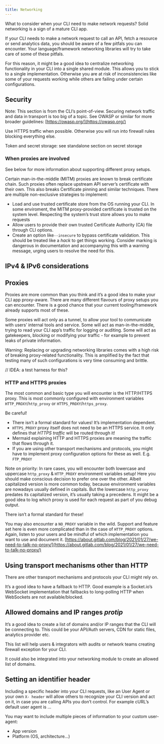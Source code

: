 ```yaml
---
title: Networking
---
```


What to consider when your CLI need to make network requests? Solid networking is a sign of a mature CLI app.

If your CLI needs to make a network request to call an API, fetch a resource or send analytics data, you should be aware of a few pitfals you can encounter. Your language/framework networking libraries will try to take care of some of these pitfals.

For this reason, it might be a good idea to centralize networking functionality in your CLI into a single shared module. This allows you to stick to a single implementation. Otherwise you are at risk of inconsistencies like some of your requests working while others are failing under certain configurations.

## Security

Note:
This section is from the CLI’s point-of-view. Securing network traffic and data in transport is too big of a topic. See OWASP or similar for more broader guidelines: [https://owasp.org/](https://owasp.org/)

Use HTTPS traffic when possible. Otherwise you will run into firewall rules blocking everything else.

Token and secret storage: see standalone section on secret storage

### When proxies are involved

See below for more information about supporting different proxy setups.

Certain man-in-the-middle (MITM) proxies are known to break certificate chain. Such proxies often replace upstream API server’s certificate with their own. This also breaks Certificate pinning and similar techniques. There are multiple non-exclusive strategies to implement:

- Load and use trusted certificate store from the OS running your CLI. In some enviroment, the MITM proxy-provided certificate is trusted on the system level. Respecting the system’s trust store allows you to make requests
- Allow users to provide their own trusted Certificate Authority (CA) file through CLI options.
- Create an option like`--insecure` to bypass certificate validation. This should be treated like a _hack_ to get things working. Consider marking is dangerous in documentation and accompanying this with a warning message, urging users to resolve the need for this.

## IPv4 & IPv6 considerations

## Proxies

Proxies are more common than you think and it’s a good idea to make your CLI app proxy-aware. There are many different flavours of proxy setups you can encounter. There is a good chance that your current tooling/framework already supports most of these.

Some proxies will act only as a tunnel, to allow your tool to communicate with users’ internal tools and service. Some will act as man-in-the-middle, trying to read your CLI app’s traffic for logging or auditing. Some will act as gatekeepers, blocking or modifying your traffic - for example to prevent leaks of private information.

Warning:
Replacing or upgrading networking libraries comes with a high risk of breaking proxy-related functionality. This is amplified by the fact that testing many of such configurations is very time consuming and brittle.

// IDEA: a test harness for this?

### HTTP and HTTPS proxies

The most common and basic type you will encounter is the HTTP/HTTPS proxy. This is most commonly configured with environment variables `HTTP_PROXY`/`http_proxy` or `HTTPS_PROXY`/`https_proxy`.

Be careful!

- There isn’t a formal standard for values! It’s implementation dependent.
- `HTTPS_PROXY` proxy itself does not need to be an HTTPS service. It only defines that _HTTPS traffic_ will be routed through it!
- Mermaid explaining HTTP and HTTPS proxies are meaning the traffic that flows through it.
- If you are using other transport mechanisms and protocols, you might have to implement proxy configuration options for these as well. E.g. `FTP_PROXY`

Note on priority:
In rare cases, you will encounter both lowercase and uppercase `http_proxy` & `HTTP_PROXY` environment variables setup! Here you should make conscious decision to prefer one over the other. Albeit capitalized version is more common today, because environment variables are nowadays usually defined in capitals. But the lowercase `http_proxy` predates its capitalized version, it’s usually taking a precedens. It might be a good idea to log which proxy is used for each request as part of you debug output.

There isn’t a formal standard for these!

You may also encounter a `NO_PROXY` variable in the wild. Support and feature set here is even more complicated than in the case of `HTTP_PROXY` options. Again, listen to your users and be mindful of which implementation you want to use and document it. [https://about.gitlab.com/blog/2021/01/27/we-need-to-talk-no-proxy/](https://about.gitlab.com/blog/2021/01/27/we-need-to-talk-no-proxy/)

## Using transport mechanisms other than HTTP

There are other transport mechanisms and protocols your CLI might rely on.

It’s a good idea to have a fallback to HTTP. Good example is a Socket.io’s WebSocket implementation that fallbacks to long-polling HTTP when WebSockets are not available/blocked.

## Allowed domains and IP ranges _protip_

It’s a good idea to create a list of domains and/or IP ranges that the CLI will be connecting to. This could be your API/Auth servers, CDN for static files, analytics provider etc.

This list will help users & integrators with audits or network teams creating firewall exception for your CLI.

It could also be integrated into your networking module to create an allowed list of domains.

## Setting an identifier header

Including a specific header into your CLI requests, like an User Agent or your own `X- header` will allow others to recognize your CLI version and act on it, in case you are calling APIs you don’t control. For example cURL’s default user agent is …

You may want to include multiple pieces of information to your custom user-agent:

- App version
- Platform (OS, architecture…)

